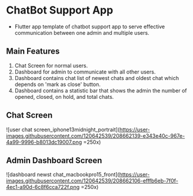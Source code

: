 # ChatBot Support App


- Flutter app template of chatbot support app to serve effective communication between one admin and multiple users.

## Main Features

1. Chat Screen for normal users.
2. Dashboard for admin to communicate with all other users.
3. Dashboard contains chat list of newest chats and oldest chat which depends on 'mark as close' button.
4. Dashboard contains a statistic bar that shows the admin the number of opened, closed, on hold, and total chats.
## Chat Screen
![user chat screen_iphone13midnight_portrait](https://user-images.githubusercontent.com/120642539/208662139-e343e40c-967e-4a99-9996-b8013dc19007.png =250x)
## Admin Dashboard Screen
![dashboard newst chat_macbookpro15_front](https://user-images.githubusercontent.com/120642539/208662106-efffb6eb-7f0f-4ec1-a90d-6c8f6cca722f.png =250x)
